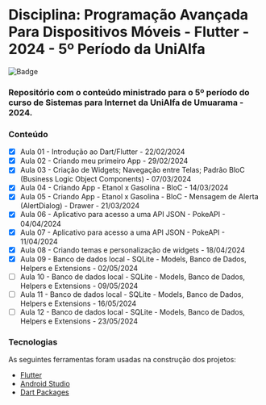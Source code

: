 # Disciplina: Programação Avançada Para Dispositivos Móveis - Flutter - 2024 - 5º Período da UniAlfa

![Badge](https://img.shields.io/badge/Marcos%20Dias%20Vendramini-Flutter-blue)

### Repositório com o conteúdo ministrado para o 5º período do curso de Sistemas para Internet da UniAlfa de Umuarama - 2024.

### Conteúdo

- [x] Aula 01 - Introdução ao Dart/Flutter - 22/02/2024
- [x] Aula 02 - Criando meu primeiro App - 29/02/2024
- [x] Aula 03 - Criação de Widgets; Navegação entre Telas; Padrão BloC (Business Logic Object Components) - 07/03/2024
- [x] Aula 04 - Criando App - Etanol x Gasolina - BloC - 14/03/2024
- [x] Aula 05 - Criando App - Etanol x Gasolina - BloC - Mensagem de Alerta (AlertDialog) - Drawer - 21/03/2024
- [x] Aula 06 - Aplicativo para acesso a uma API JSON - PokeAPI - 04/04/2024
- [x] Aula 07 - Aplicativo para acesso a uma API JSON - PokeAPI - 11/04/2024
- [x] Aula 08 - Criando temas e personalização de widgets - 18/04/2024
- [x] Aula 09 - Banco de dados local - SQLite - Models, Banco de Dados, Helpers e Extensions - 02/05/2024
- [ ] Aula 10 - Banco de dados local - SQLite - Models, Banco de Dados, Helpers e Extensions - 09/05/2024
- [ ] Aula 11 - Banco de dados local - SQLite - Models, Banco de Dados, Helpers e Extensions - 16/05/2024
- [ ] Aula 12 - Banco de dados local - SQLite - Models, Banco de Dados, Helpers e Extensions - 23/05/2024

### Tecnologias

As seguintes ferramentas foram usadas na construção dos projetos:

- [Flutter](https://flutter.dev/)
- [Android Studio](https://developer.android.com/studio)
- [Dart Packages](https://pub.dev/)
